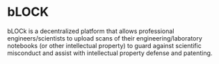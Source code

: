 # bLOCK
bLOCk is a decentralized platform that allows professional engineers/scientists to upload scans of their engineering/laboratory notebooks (or other intellectual property) to guard against scientific misconduct and assist with intellectual property defense and patenting.
